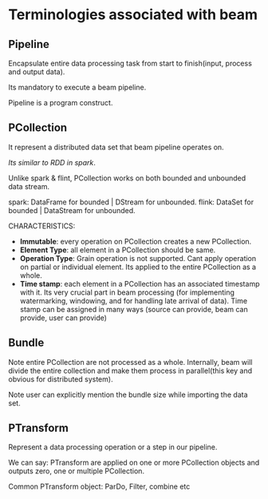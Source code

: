 # Terminologies associated with beam

## Pipeline

Encapsulate entire data processing task from start to finish(input, process and output data).

Its mandatory to execute a beam pipeline.

Pipeline is a program construct.

## PCollection

It represent a distributed data set that  beam pipeline operates on.

*Its similar to RDD in spark*.

Unlike spark & flint, PCollection works on both bounded and unbounded data stream.

spark: DataFrame for bounded | DStream for unbounded.
flink: DataSet for bounded | DataStream for unbounded.

CHARACTERISTICS:

- **Immutable**: every operation on PCollection creates a new PCollection.
- **Element Type**: all element in a PCollection should be same.
- **Operation Type**: Grain operation is not supported. Cant apply operation on partial or individual element. Its applied to the entire PCollection as a whole.
- **Time stamp**: each element in  a PCollection has an associated timestamp with it. Its very crucial part in beam processing (for implementing watermarking, windowing, and for handling late arrival of data). Time stamp can be assigned in many ways (source can provide, beam can provide, user can provide)

## Bundle

Note entire PCollection are not processed as a whole. Internally, beam will divide the entire collection and make them process in parallel(this key and obvious for distributed system).

Note user can explicitly mention the bundle size while importing the data set.

## PTransform

Represent a data processing operation or a step in our pipeline.

We can say: PTransform are applied on one or more PCollection objects and outputs zero, one or multiple PCollection.

Common PTransform object: ParDo, Filter, combine etc
